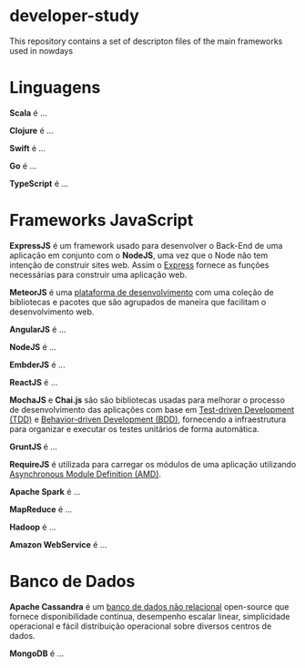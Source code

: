 # developer-study
This repository contains a set of descripton files of the main frameworks used in nowdays

# Linguagens
<p><b>Scala</b> é ...</p>

<p><b>Clojure</b> é ...</p>

<p><b>Swift</b> é ...</p>

<p><b>Go</b> é ...</p>

<p><b>TypeScript</b> é ...</p>

# Frameworks JavaScript
<p><b>ExpressJS</b> é um framework usado para desenvolver o Back-End de uma aplicação em conjunto com o <b>NodeJS</b>, uma vez que o Node não tem intenção de construir sites web. Assim o <a href="https://www.upwork.com/hiring/development/express-js-a-server-side-javascript-framework/">Express</a> fornece as funções necessárias para construir uma aplicação web.<p>

<p><b>MeteorJS</b> é uma <a href="http://joshowens.me/what-is-meteor-js/">plataforma de desenvolvimento</a> com uma coleção de bibliotecas e pacotes que são agrupados de maneira que facilitam o desenvolvimento web.</p>

<p><b>AngularJS</b> é ...</p>

<p><b>NodeJS</b> é ...</p>

<p><b>EmbderJS</b> é ...</p>

<p><b>ReactJS</b> é ...</p>

<p><b>MochaJS</b> e <b>Chai.js</b> são são bibliotecas usadas para melhorar o processo de desenvolvimento das aplicações com base em <a href="http://www.agiledata.org/essays/tdd.html">Test-driven Development (TDD)</a> e <a href="https://dannorth.net/introducing-bdd/">Behavior-driven Development (BDD)</a>, fornecendo a infraestrutura para organizar e executar os testes unitários de forma automática.</p>

<p><b>GruntJS </b> é ...</p>

<p><b>RequireJS</b> é utilizada para carregar os módulos de uma aplicação utilizando <a href="https://github.com/amdjs/amdjs-api/wiki/AMD">Asynchronous Module Definition (AMD)</a>. </p>

<p><b>Apache Spark</b> é ...</p>

<p><b>MapReduce</b> é ...</p>

<p><b>Hadoop</b> é ...</p>

<p><b>Amazon WebService</b> é ...</p>

# Banco de Dados
<p><b>Apache Cassandra</b> é um <a href="https://academy.datastax.com/resources/brief-introduction-apache-cassandra">banco de dados não relacional</a> open-source que fornece disponibilidade contínua, desempenho escalar linear, simplicidade operacional e fácil distribuição operacional sobre diversos centros de dados.</p>

<p><b>MongoDB</b> é ...</p>
